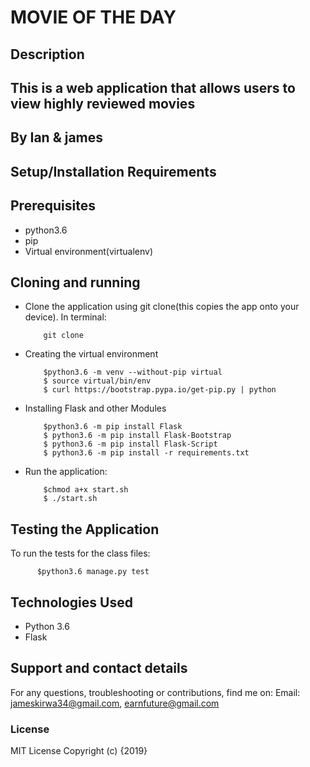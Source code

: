 # MOVIE OF THE DAY

## Description

## This is a web application that allows users to view highly reviewed movies

## By **Ian & james**

## Setup/Installation Requirements

## Prerequisites

* python3.6
* pip
* Virtual environment(virtualenv)

## Cloning and running

* Clone the application using git clone(this copies the app onto your device). In terminal:

          git clone 

* Creating the virtual environment

          $python3.6 -m venv --without-pip virtual
          $ source virtual/bin/env
          $ curl https://bootstrap.pypa.io/get-pip.py | python

* Installing Flask and other Modules

          $python3.6 -m pip install Flask
          $ python3.6 -m pip install Flask-Bootstrap
          $ python3.6 -m pip install Flask-Script
          $ python3.6 -m pip install -r requirements.txt

* Run the application:

          $chmod a+x start.sh
          $ ./start.sh

## Testing the Application

To run the tests for the class files:

          $python3.6 manage.py test

## Technologies Used

* Python 3.6
* Flask

## Support and contact details

For any questions, troubleshooting or contributions,  find me on:
Email: jameskirwa34@gmail.com, earnfuture@gmail.com

### License

MIT License
Copyright (c) {2019}
